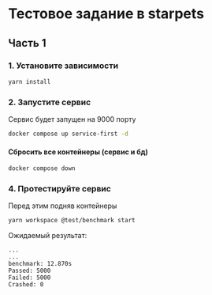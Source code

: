# Тестовое задание в starpets

## Часть 1

### 1. Установите зависимости
```bash
yarn install
```

### 2. Запустите сервис
Сервис будет запущен на 9000 порту
```bash
docker compose up service-first -d
```

#### Сбросить все контейнеры (сервис и бд)
```bash
docker compose down
```

### 4. Протестируйте сервис
Перед этим подняв контейнеры
```bash
yarn workspace @test/benchmark start
```
Ожидаемый результат:
```
...
...
benchmark: 12.870s
Passed: 5000
Failed: 5000
Crashed: 0
```
